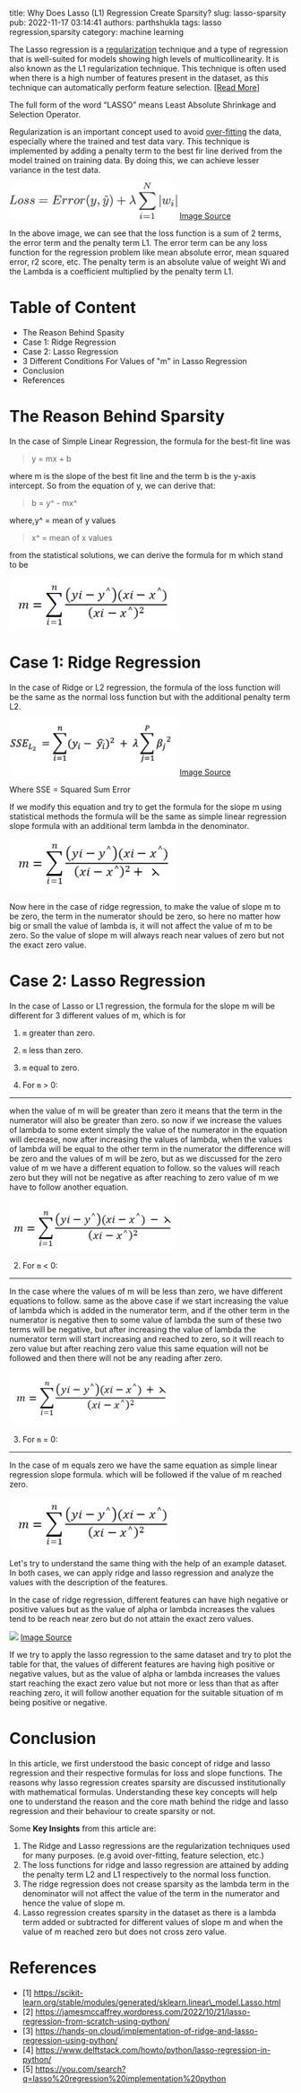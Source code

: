 title: Why Does Lasso (L1) Regression Create Sparsity?
slug: lasso-sparsity
pub: 2022-11-17 03:14:41
authors: parthshukla
tags: lasso regression,sparsity
category: machine learning

The Lasso regression is a [regularization](https://en.wikipedia.org/wiki/Regularization_(mathematics) "regularization") technique and a type of regression that is well-suited for models showing high levels of multicollinearity. It is also known as the L1 regularization technique. This technique is often used when there is a high number of features present in the dataset, as this technique can automatically perform feature selection. [[Read More](https://machinelearningmastery.com/lasso-regression-with-python/ "Read More")]

The full form of the word “LASSO” means Least Absolute Shrinkage and Selection Operator.

Regularization is an important concept used to avoid [over-fitting](https://en.wikipedia.org/wiki/Overfitting "over-fitting") the data, especially where the trained and test data vary. This technique is implemented by adding a penalty term to the best fir line derived from the model trained on training data. By doing this, we can achieve lesser variance in the test data.

![](/assets/pk11-300x65.png)
[Image Source](https://www.google.com/search?q=l1+regularization+formula&tbm=isch&ved=2ahUKEwii_Zntn-b6AhU1yKACHVRhDRwQ2-cCegQIABAA&oq=l1+regularization+formula&gs_lcp=CgNpbWcQAzIFCAAQgAQ6BAgjECc6BwgAEIAEEBhQnQhY7xJgzRNoAHAAeACAAY0DiAG8CJIBBzAuNC4wLjGYAQCgAQGqAQtnd3Mtd2l6LWltZ8ABAQ&sclient=img&ei=KcJMY-LEAbWQg8UP1MK14AE&bih=579&biw=1204&rlz=1C1CHBD_enIN933IN933&hl=en-GB#imgrc=iQSJGTgfx9f-1M "Image Source")

In the above image, we can see that the loss function is a sum of 2 terms, the error term and the penalty term L1. The error term can be any loss function for the regression problem like mean absolute error, mean squared error, r2 score, etc. The penalty term is an absolute value of weight Wi and the Lambda is a coefficient multiplied by the penalty term L1.

Table of Content
================


* The Reason Behind Spasity
* Case 1: Ridge Regression
* Case 2: Lasso Regression
* 3 Different Conditions For Values of "m" in Lasso Regression
* Conclusion
* References


The Reason Behind Sparsity
==========================



In the case of Simple Linear Regression, the formula for the best-fit line was

> y = mx + b


where m is the slope of the best fit line and the term b is the y-axis intercept. So from the equation of y, we can derive that:


> b = y^ - mx^


where,y^ = mean of y values

> x^ = mean of x values

from the statistical solutions, we can derive the formula for m which stand to be

![](/assets/pk22-300x93.png)

Case 1: Ridge Regression
========================



In the case of Ridge or L2 regression, the formula of the loss function will be the same as the normal loss function but with the additional penalty term L2.

![](/assets/pk33-300x100.png)
[Image Source](https://www.google.com/search?q=ridge+regression+formula&rlz=1C1CHBD_enIN933IN933&sxsrf=ALiCzsaOLnx_muyXNCCs2qTAtVg6ZfFQ6w:1665976855035&source=lnms&tbm=isch&sa=X&ved=2ahUKEwjAxpe1p-b6AhUWSWwGHeKHA_0Q_AUoAXoECAMQAw&biw=1220&bih=579&dpr=1.12#imgrc=PkoL44AuplYS0M&imgdii=TAJZGelDAz7-ZM "Image Source")

Where SSE = Squared Sum Error

If we modify this equation and try to get the formula for the slope m using statistical methods the formula will be the same as simple linear regression slope formula with an additional term lambda in the denominator.

![](/assets/pk44-300x96.png)

Now here in the case of ridge regression, to make the value of slope m to be zero, the term in the numerator should be zero, so here no matter how big or small the value of lambda is, it will not affect the value of m to be zero. So the value of slope m will always reach near values of zero but not the exact zero value.

Case 2: Lasso Regression
========================


In the case of Lasso or L1 regression, the formula for the slope m will be different for 3 different values of m, which is for

1. `m` greater than zero.
2. `m` less than zero.
3. `m` equal to zero.


1. For `m` > 0:
---------------


when the value of m will be greater than zero it means that the term in the numerator will also be greater than zero. so now if we increase the values of lambda to some extent simply the value of the numerator in the equation will decrease, now after increasing the values of lambda, when the values of lambda will be equal to the other term in the numerator the difference will be zero and the values of m will be zero, but as we discussed for the zero value of m we have a different equation to follow. so the values will reach zero but they will not be negative as after reaching to zero value of m we have to follow another equation.

![](/assets/pk5-300x92.png)

2. For `m` < 0:
---------------


In the case where the values of m will be less than zero, we have different equations to follow. same as the above case if we start increasing the value of lambda which is added in the numerator term, and if the other term in the numerator is negative then to some value of lambda the sum of these two terms will be negative, but after increasing the value of lambda the numerator term will start increasing and reached to zero, so it will reach to zero value but after reaching zero value this same equation will not be followed and then there will not be any reading after zero.

![](/assets/pk7-300x97.png)

3. For `m` = 0:
---------------


In the case of m equals zero we have the same equation as simple linear regression slope formula. which will be followed if the value of m reached zero.

![](/assets/pk8-300x93.png)

Let's try to understand the same thing with the help of an example dataset. In both cases, we can apply ridge and lasso regression and analyze the values with the description of the features.

In the case of ridge regression, different features can have high negative or positive values but as the value of alpha or lambda increases the values tend to be reach near zero but do not attain the exact zero values.

![](/assets/lasso-s-3-300x200.png)
[Image Source](https://www.analyticsvidhya.com/wp-content/uploads/2016/01/8.-lasso-table_modified.png "Image Source")

If we try to apply the lasso regression to the same dataset and try to plot the table for that, the values of different features are having high positive or negative values, but as the value of alpha or lambda increases the values start reaching the exact zero value but not more or less than that as after reaching zero, it will follow another equation for the suitable situation of m being positive or negative.

Conclusion
==========



In this article, we first understood the basic concept of ridge and lasso regression and their respective formulas for loss and slope functions. The reasons why lasso regression creates sparsity are discussed institutionally with mathematical formulas. Understanding these key concepts will help one to understand the reason and the core math behind the ridge and lasso regression and their behaviour to create sparsity or not.

Some **Key Insights** from this article are:

1. The Ridge and Lasso regressions are the regularization techniques used for many purposes. (e.g avoid over-fitting, feature selection, etc.)
2. The loss functions for ridge and lasso regression are attained by adding the penalty term L2 and L1 respectively to the normal loss function.
3. The ridge regression does not crease sparsity as the lambda term in the denominator will not affect the value of the term in the numerator and hence the value of slope m.
4. Lasso regression creates sparsity in the dataset as there is a lambda term added or subtracted for different values of slope m and when the value of m reached zero but does not cross zero value.


References
==========


* [1] https://scikit-learn.org/stable/modules/generated/sklearn.linear\_model.Lasso.html
* [2] https://jamesmccaffrey.wordpress.com/2022/10/21/lasso-regression-from-scratch-using-python/
* [3] https://hands-on.cloud/implementation-of-ridge-and-lasso-regression-using-python/
* [4] https://www.delftstack.com/howto/python/lasso-regression-in-python/
* [5] https://you.com/search?q=lasso%20regression%20implementation%20python

